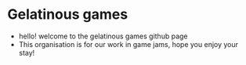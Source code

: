 # Gelatinous games

* hello! welcome to the gelatinous games github page
* This organisation is for our work in game jams, hope you enjoy your stay!

